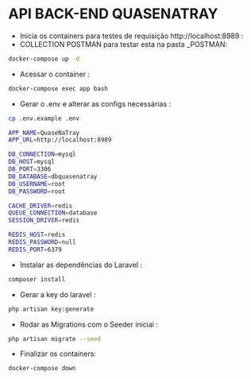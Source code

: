 # API BACK-END QUASENATRAY

- Inicia os containers para testes de requisição http://localhost:8989 :
- COLLECTION POSTMAN para testar esta na pasta _POSTMAN:

```bash
docker-compose up -d
```

- Acessar o container :

```bash
docker-compose exec app bash
```

- Gerar o .env e alterar as configs necessárias :

```bash
cp .env.example .env
```
```bash
APP_NAME=QuaseNaTray
APP_URL=http://localhost:8989

DB_CONNECTION=mysql
DB_HOST=mysql
DB_PORT=3306
DB_DATABASE=dbquasenatray
DB_USERNAME=root
DB_PASSWORD=root

CACHE_DRIVER=redis
QUEUE_CONNECTION=database
SESSION_DRIVER=redis

REDIS_HOST=redis
REDIS_PASSWORD=null
REDIS_PORT=6379
```

- Instalar as dependências do Laravel :

```bash
composer install
```

- Gerar a key do laravel :

```bash
php artisan key:generate
```

- Rodar as Migrations com o Seeder iniciai :

```bash
php artisan migrate --seed
```

- Finalizar os containers:

```bash
docker-compose down
```

